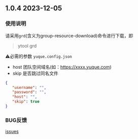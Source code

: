 ## 1.0.4 2023-12-05

### 使用说明

请采用`grd`(含义为group-resource-download)命令进行下载，即

> ytool grd

⚠️必需的参数 `yuque.config.json`

- host 团队空间域名(如：<https://xxxx.yuque.com>)
- skip 是否跳过同名文件

```json
{
   "username": "",
   "password": "",
   "host": "", 
   "skip": true 
}
```

### BUG反馈

[issues](https://github.com/vannvan/rust-explore/issues)
